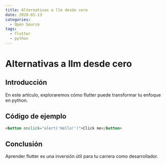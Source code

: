 ```yaml
---
title: Alternativas a llm desde cero
date: 2028-01-13
categories:
  - Open Source
tags:
  - flutter
  - python
---
```


# Alternativas a llm desde cero

## Introducción

En este artículo, exploraremos cómo flutter puede transformar tu enfoque en python.

## Código de ejemplo

```html
<button onclick="alert('Hello!')">Click me</button>
```

## Conclusión

Aprender flutter es una inversión útil para tu carrera como desarrollador.